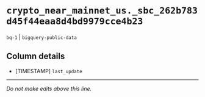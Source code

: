 # `crypto_near_mainnet_us._sbc_262b783d45f44eaa8d4bd9979cce4b23`
`bq-1` | `bigquery-public-data`

## Column details
* [TIMESTAMP] `last_update`

-------------------------------------------------------------------------------
*Do not make edits above this line.*
